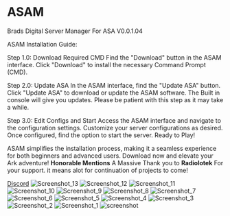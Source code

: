 # ASAM
Brads Digital Server Manager For ASA V0.0.1.04


ASAM Installation Guide:

Step 1.0: Download Required CMD
Find the "Download" button in the ASAM interface.
Click "Download" to install the necessary Command Prompt (CMD).

Step 2.0: Update ASA
In the ASAM interface, find the "Update ASA" button.
Click "Update ASA" to download or update the ASAM software.
The Built in console will give you updates. Please be patient with this step as it may take a while.

Step 3.0: Edit Configs and Start
Access the ASAM interface and navigate to the configuration settings.
Customize your server configurations as desired.
Once configured, find the option to start the server.
Ready to Play!

ASAM simplifies the installation process, making it a seamless experience for both beginners and advanced users. Download now and elevate your Ark adventure!
**Honorable Mentions**
A Massive Thank you to **Radiolotek** For your support. it means alot for continuation of projects to come!

[Discord](https://discord.gg/7GQYecCgtu)
![Screenshot_13](https://github.com/CSBrad/ASAM/assets/57268178/79a7ee0b-031f-4924-bf16-fe5c716d8cdd)
![Screenshot_12](https://github.com/CSBrad/ASAM/assets/57268178/0905800a-42e0-4db0-bbad-4ea344faab1f)
![Screenshot_11](https://github.com/CSBrad/ASAM/assets/57268178/bc57f873-404f-448c-9c69-fc8e2f963257)
![Screenshot_10](https://github.com/CSBrad/ASAM/assets/57268178/d8062bae-ef63-4e49-a35d-e45e3fa03634)
![Screenshot_9](https://github.com/CSBrad/ASAM/assets/57268178/cd8b9054-25f5-4dbb-a8d5-2dbd681e4156)
![Screenshot_8](https://github.com/CSBrad/ASAM/assets/57268178/33c564a6-8a08-4ec7-8f7b-e2ef1beec670)
![Screenshot_7](https://github.com/CSBrad/ASAM/assets/57268178/cb64475d-469b-4a64-8c89-4d89d22ccb11)
![Screenshot_6](https://github.com/CSBrad/ASAM/assets/57268178/31c0911f-ebb5-4723-9954-00b06f4b7cf6)
![Screenshot_5](https://github.com/CSBrad/ASAM/assets/57268178/592da010-72c3-4753-9f47-b3ca49e639f2)
![Screenshot_4](https://github.com/CSBrad/ASAM/assets/57268178/487b41cc-0f44-462b-8518-236b05b82d06)
![Screenshot_3](https://github.com/CSBrad/ASAM/assets/57268178/5db6ae52-9d7a-4e63-8127-79267041f37c)
![Screenshot_2](https://github.com/CSBrad/ASAM/assets/57268178/2f03bed9-a6dc-442c-8c41-654477051ef2)
![Screenshot_1](https://github.com/CSBrad/ASAM/assets/57268178/a7ffe9b4-126f-485f-b3ef-efd6ce473829)
![screenshot](https://github.com/CSBrad/ASAM/assets/57268178/9dee05f0-e889-472d-8e77-2c1353fafdc9)
